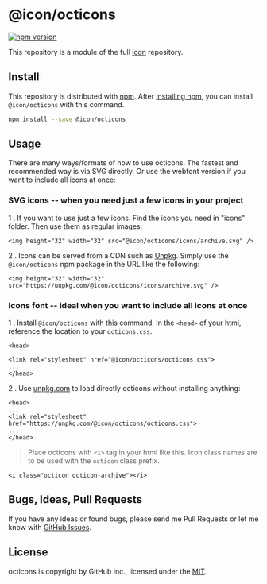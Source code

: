 # @icon/octicons

[![npm version](https://img.shields.io/npm/v/@icon/octicons.svg)](https://www.npmjs.org/package/@icon/octicons)

This repository is a module of the full [icon][icon] repository.

## Install

This repository is distributed with [npm]. After [installing npm][install-npm], you can install `@icon/octicons` with this command.

```bash
npm install --save @icon/octicons
```

## Usage

There are many ways/formats of how to use octicons. The fastest and recommended way is via SVG directly. Or use the webfont version if you want to include all icons at once:

### SVG icons -- when you need just a few icons in your project

1 . If you want to use just a few icons. Find the icons you need in "icons" folder. Then use them as regular images:

```
<img height="32" width="32" src="@icon/octicons/icons/archive.svg" />
```

2 . Icons can be served from a CDN such as [Unpkg][Unpkg]. Simply use the `@icon/octicons` npm package in the URL like the following:

```
<img height="32" width="32" src="https://unpkg.com/@icon/octicons/icons/archive.svg" />
```

### Icons font -- ideal when you want to include all icons at once

1 . Install `@icon/octicons` with this command. In the `<head>` of your html, reference the location to your `octicons.css`.

```
<head>
...
<link rel="stylesheet" href="@icon/octicons/octicons.css">
...
</head>
```

2 . Use [unpkg.com][Unpkg] to load directly octicons without installing anything:

```
<head>
...
<link rel="stylesheet" href="https://unpkg.com/@icon/octicons/octicons.css">
...
</head>
```

> Place octicons with `<i>` tag in your html like this. Icon class names are to be used with the `octicon` class prefix.

```
<i class="octicon octicon-archive"></i>
```


## Bugs, Ideas, Pull Requests

If you have any ideas or found bugs, please send me Pull Requests or let me know with [GitHub Issues][github issues].

## License

octicons is copyright by GitHub Inc., licensed under the [MIT][license].

[license]: https://opensource.org/licenses/MIT
[icon]: https://github.com/thecreation/icons
[npm]: https://www.npmjs.com/
[install-npm]: https://docs.npmjs.com/getting-started/installing-node
[sass]: http://sass-lang.com/
[github issues]: https://github.com/thecreation/icons/issues
[Unpkg]: https://unpkg.com